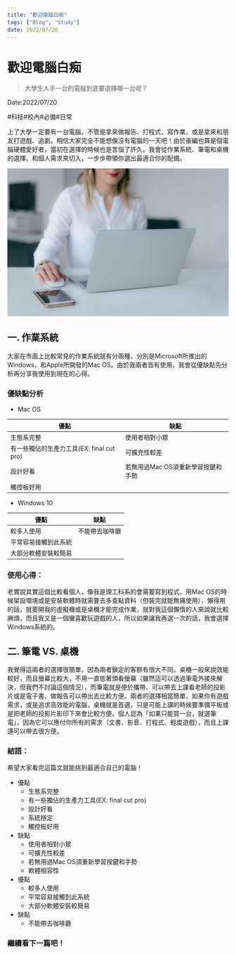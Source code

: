```yaml
---
title: "歡迎電腦白痴"
tags: ["Blog", "Study"]
date: 2022/07/20
---
```

# 歡迎電腦白痴

> 大學生人手一台的電腦到底要選擇哪一台呢？
> 

Date:2022/07/20

#科技#校內#必備#日常

上了大學一定要有一台電腦，不管是拿來做報告、打程式、寫作業，或是拿來和朋友打遊戲、追劇。相信大家完全不能想像沒有電腦的一天吧！由於豪編也算是個電腦硬體愛好者，當初在選擇的時候也是苦惱了許久。我會從作業系統、筆電和桌機的選擇、和個人需求來切入，一步步帶領你選出最適合你的配備。

![pexels-marek-levak-2265488.jpg](https://github.com/NCU-FRESH/2024-blog/blob/main/%E6%AD%A1%E8%BF%8E%E9%9B%BB%E8%85%A6%E7%99%BD%E7%97%B4/pexels-marek-levak-2265488.jpg?raw=true)

## 一. 作業系統

大家在市面上比較常見的作業系統就有分兩種，分別是Microsoft所推出的Windows，和Apple所開發的Mac OS。由於我兩者皆有使用，我會從優缺點先分析再分享我使用到現在的心得。

### 優缺點分析

- Mac OS

| 優點 | 缺點 |
| --- | --- |
| 生態系完整 | 使用者相對小眾 |
| 有一些獨佔的生產力工具(EX: final cut pro) | 可擴充性較差 |
| 設計好看 | 若無用過Mac OS須重新學習按鍵和手勢 |
| 觸控板好用 |  |
- Windows 10

| 優點 | 缺點 |
| --- | --- |
| 較多人使用 | 不能帶去咖啡廳 |
| 平常容易接觸到此系統 |  |
| 大部分軟體安裝較簡易 |  |

### 使用心得：

老實說其實這個比較看個人，像我是理工科系的會需要寫到程式，用Mac OS的時候架設環境或是安裝軟體時就需要去多查點資料（但裝完就能無痛使用），懶得用的話，就要開我的虛擬機或是桌機才能完成作業，就對我這個懶惰的人來說就比較麻煩，而且我又是一個蠻喜歡玩遊戲的人，所以如果讓我再選一次的話，我會選擇Windows系統的。

## 二. 筆電 VS. 桌機

我覺得這兩者的選擇很簡單，因為兩者鎖定的客群有很大不同。桌機一般來說效能較好，而且螢幕比較大，不用一直低著頭看螢幕（雖然這可以透過筆電外接來解決，但我們不討論這個情況），而筆電就是便於攜帶、可以帶去上課看老師的投影片或是電子書、做報告可以帶出去比較方便。兩者的選擇相當簡單，如果你有遊戲需求，或是追求高效能的電腦，桌機就是首選，只是可能上課的時候要準備平板或是把老師的投影片影印下來會比較方便。個人認為「如果只能買一台，就選筆電」，因為它可以應付你所有的需求（文書、影音、打程式、輕度遊戲），而且上課還可以帶去很方便。

### 結語：

希望大家看完這篇文就能挑到最適合自己的電腦！

- 優點
    - 生態系完整
    - 有一些獨佔的生產力工具(EX: final cut pro)
    - 設計好看
    - 系統穩定
    - 觸控板好用
- 缺點
    - 使用者相對小眾
    - 可擴充性較差
    - 若無用過Mac OS須重新學習按鍵和手勢
    - 軟體相容性
- 優點
    - 較多人使用
    - 平常容易接觸到此系統
    - 大部分軟體安裝較簡易
- 缺點
    - 不能帶去咖啡廳

### 繼續看下一篇吧！

[](https://ncufresh.ncu.edu.tw/blog/life/?postId=6f42f321-6911-45e2-b22a-b9bf0da6dda7)